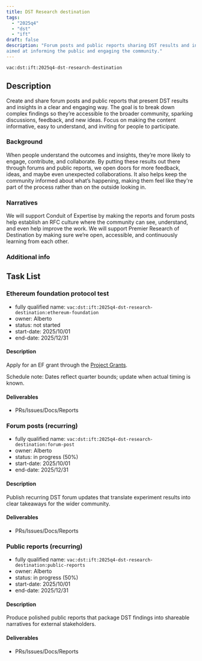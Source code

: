 ```yaml
---
title: DST Research destination
tags:
  - "2025q4"
  - "dst"
  - "ift"
draft: false
description: "Forum posts and public reports sharing DST results and insights,
aimed at informing the public and engaging the community."
---
```


`vac:dst:ift:2025q4-dst-research-destination`


## Description
Create and share forum posts and public reports 
that present DST results and insights in a clear and engaging way. 
The goal is to break down complex findings 
so they’re accessible to the broader community, 
sparking discussions, feedback, and new ideas. 
Focus on making the content informative, 
easy to understand, and inviting for people to participate.

### Background
When people understand the outcomes and insights,
they’re more likely to engage, contribute, and collaborate.
By putting these results out there through forums and public reports,
we open doors for more feedback, ideas, and maybe even unexpected collaborations.
It also helps keep the community informed about what’s happening,
making them feel like they're part of the process 
rather than on the outside looking in.

### Narratives
We will support Conduit of Expertise by making the reports
and forum posts help establish an RFC culture
where the community can see, understand, and even help improve the work.
We will support Premier Research of Destination 
by making sure we’re open, accessible, and continuously learning from each other.

### Additional info

## Task List

### Ethereum foundation protocol test

* fully qualified name: `vac:dst:ift:2025q4-dst-research-destination:ethereum-foundation`
* owner: Alberto
* status: not started
* start-date: 2025/10/01
* end-date: 2025/12/31

#### Description

Apply for an EF grant through the [Project Grants](https://esp.ethereum.foundation/applicants/project-grants).

Schedule note: Dates reflect quarter bounds; update when actual timing is known.
#### Deliverables
- PRs/Issues/Docs/Reports


### Forum posts (recurring)

* fully qualified name: `vac:dst:ift:2025q4-dst-research-destination:forum-post`
* owner: Alberto
* status: in progress (50%)
* start-date: 2025/10/01
* end-date: 2025/12/31

#### Description
Publish recurring DST forum updates that translate experiment results into clear takeaways for the wider community.

#### Deliverables
- PRs/Issues/Docs/Reports

### Public reports (recurring)

* fully qualified name: `vac:dst:ift:2025q4-dst-research-destination:public-reports`
* owner: Alberto
* status: in progress (50%)
* start-date: 2025/10/01
* end-date: 2025/12/31

#### Description
Produce polished public reports that package DST findings into shareable narratives for external stakeholders.

#### Deliverables
- PRs/Issues/Docs/Reports

